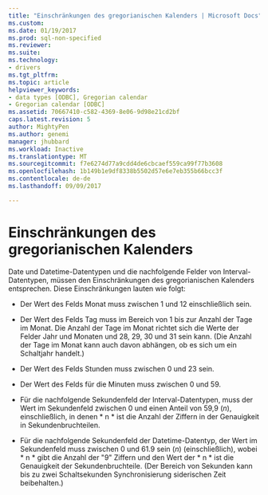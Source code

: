```yaml
---
title: "Einschränkungen des gregorianischen Kalenders | Microsoft Docs"
ms.custom: 
ms.date: 01/19/2017
ms.prod: sql-non-specified
ms.reviewer: 
ms.suite: 
ms.technology:
- drivers
ms.tgt_pltfrm: 
ms.topic: article
helpviewer_keywords:
- data types [ODBC], Gregorian calendar
- Gregorian calendar [ODBC]
ms.assetid: 70667410-c582-4369-8e06-9d98e21cd2bf
caps.latest.revision: 5
author: MightyPen
ms.author: genemi
manager: jhubbard
ms.workload: Inactive
ms.translationtype: MT
ms.sourcegitcommit: f7e6274d77a9cdd4de6cbcaef559ca99f77b3608
ms.openlocfilehash: 1b149b1e9df8338b5502d57e6e7eb355b66bcc3f
ms.contentlocale: de-de
ms.lasthandoff: 09/09/2017

---
```

# <a name="constraints-of-the-gregorian-calendar"></a>Einschränkungen des gregorianischen Kalenders
Date und Datetime-Datentypen und die nachfolgende Felder von Interval-Datentypen, müssen den Einschränkungen des gregorianischen Kalenders entsprechen. Diese Einschränkungen lauten wie folgt:  
  
-   Der Wert des Felds Monat muss zwischen 1 und 12 einschließlich sein.  
  
-   Der Wert des Felds Tag muss im Bereich von 1 bis zur Anzahl der Tage im Monat. Die Anzahl der Tage im Monat richtet sich die Werte der Felder Jahr und Monaten und 28, 29, 30 und 31 sein kann. (Die Anzahl der Tage im Monat kann auch davon abhängen, ob es sich um ein Schaltjahr handelt.)  
  
-   Der Wert des Felds Stunden muss zwischen 0 und 23 sein.  
  
-   Der Wert des Felds für die Minuten muss zwischen 0 und 59.  
  
-   Für die nachfolgende Sekundenfeld der Interval-Datentypen, muss der Wert im Sekundenfeld zwischen 0 und einen Anteil von 59,9 (*n*), einschließlich, in denen * n * ist die Anzahl der Ziffern in der Genauigkeit in Sekundenbruchteilen.  
  
-   Für die nachfolgende Sekundenfeld der Datetime-Datentyp, der Wert im Sekundenfeld muss zwischen 0 und 61.9 sein (*n*) (einschließlich), wobei * n * gibt die Anzahl der "9" Ziffern und den Wert der * n * ist die Genauigkeit der Sekundenbruchteile. (Der Bereich von Sekunden kann bis zu zwei Schaltsekunden Synchronisierung siderischen Zeit beibehalten.)

